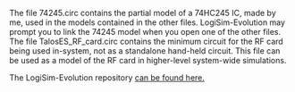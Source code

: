 The file 74245.circ contains the partial model of a 74HC245 IC, made by me, used in the models contained in the other files. LogiSim-Evolution may prompt you to link the 74245 model when you open one of the other files.<br>
The file TalosES_RF_card.circ contains the minimum circuit for the RF card being used in-system, not as a standalone hand-held circuit. This file can be used as a model of the RF card in higher-level system-wide simulations.<br>
<p>
The LogiSim-Evolution repository <a href="https://github.com/logisim-evolution/logisim-evolution">can be found here.</a>
